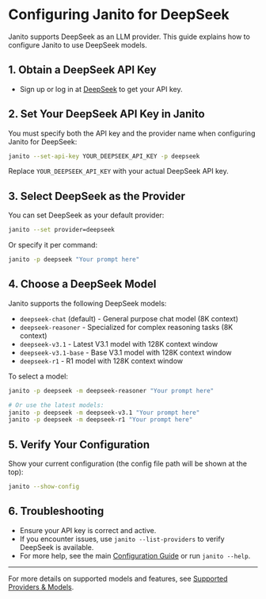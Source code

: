 # Configuring Janito for DeepSeek

Janito supports DeepSeek as an LLM provider. This guide explains how to configure Janito to use DeepSeek models.

## 1. Obtain a DeepSeek API Key

- Sign up or log in at [DeepSeek](https://deepseek.com/) to get your API key.

## 2. Set Your DeepSeek API Key in Janito

You must specify both the API key and the provider name when configuring Janito for DeepSeek:

```bash
janito --set-api-key YOUR_DEEPSEEK_API_KEY -p deepseek
```

Replace `YOUR_DEEPSEEK_API_KEY` with your actual DeepSeek API key.

## 3. Select DeepSeek as the Provider

You can set DeepSeek as your default provider:

```bash
janito --set provider=deepseek
```

Or specify it per command:

```bash
janito -p deepseek "Your prompt here"
```

## 4. Choose a DeepSeek Model

Janito supports the following DeepSeek models:

- `deepseek-chat` (default) - General purpose chat model (8K context)
- `deepseek-reasoner` - Specialized for complex reasoning tasks (8K context)
- `deepseek-v3.1` - Latest V3.1 model with 128K context window
- `deepseek-v3.1-base` - Base V3.1 model with 128K context window
- `deepseek-r1` - R1 model with 128K context window

To select a model:

```bash
janito -p deepseek -m deepseek-reasoner "Your prompt here"

# Or use the latest models:
janito -p deepseek -m deepseek-v3.1 "Your prompt here"
janito -p deepseek -m deepseek-r1 "Your prompt here"
```

## 5. Verify Your Configuration

Show your current configuration (the config file path will be shown at the top):

```bash
janito --show-config
```

## 6. Troubleshooting

- Ensure your API key is correct and active.
- If you encounter issues, use `janito --list-providers` to verify DeepSeek is available.
- For more help, see the main [Configuration Guide](guides/configuration.md) or run `janito --help`.

---

For more details on supported models and features, see [Supported Providers & Models](supported-providers-models.md).
